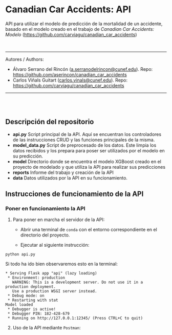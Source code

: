 # Canadian Car Accidents: API
API para utilizar el modelo de predicción de la mortalidad de un accidente, basado en el modelo creado 
en el trabajo de *Canadian Car Accidents: Modelo* (https://github.com/carviagu/canadian_car_accidents)

<br> 

---

Autores / Authors:

* Álvaro Serrano del Rincón (a.serranodelrincon@cunef.edu). Repo: https://github.com/aserincon/canadian_car_accidents
* Carlos Viñals Guitart (carlos.vinals@cunef.edu). Repo: https://github.com/carviagu/canadian_car_accidents

---
<br>
<br> 

## Descripción del repositorio

* **api.py** Script principal de la API. Aquí se encuentran los controladores de las instrucciones CRUD y las funciones principales de la misma.
* **model_data.py** Script de preprocesado de los datos. Este limpia los datos recibidos y los prepara para poser ser utilizados por el modelo en su predicción.
* **model** Directorio donde se encuentra el modelo XGBoost creado en el proyecto de modelado y que utiliza la API para realizar sus predicciones
* **reports** Informe del trabajo y creación de la API
* **data** Datos utilizados por la API en su funcionamiento.


## Instrucciones de funcionamiento de la API

### Poner en funcionamiento la API 
1. Para poner en marcha el servidor de la API:

   * Abrir una terminal de ```conda``` con el entorno correspondiente en el directorio del proyecto.
  
   * Ejecutar al siguiente instrucción:
   
```
python api.py
```

Si todo ha ido bien observaremos esto en la terminal:
```
* Serving Flask app "api" (lazy loading)
 * Environment: production
   WARNING: This is a development server. Do not use it in a production deployment.
   Use a production WSGI server instead.
 * Debug mode: on
 * Restarting with stat
Model loaded
 * Debugger is active!
 * Debugger PIN: 182-428-679
 * Running on http://127.0.0.1:12345/ (Press CTRL+C to quit)

```

2. Uso de la API mediante ```Postman```:

